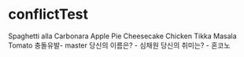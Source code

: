 # conflictTest

<!-- 
TODO : 다음의 설명을 잘 따라와주세요!
1. clone 받은 후, 해당 폴더에 진입 시, `{{폴더명}} git : (main)` 가 붙어있나요? 
    -> N -> 1 - (1)로 이동
    -> Y -> 2로 이동

    1-(1). 현재 레포지토리 루트 폴더인지 확인해주세요!
2. git branch를 생성해주세요! ("git branch {{생성할 브랜치명}}") => 절대 never ever main 브랜치에서 파일을 변경하지 마세요!!
3. 리드미를 자유롭게 바꿔주세요. 단, 주석은 제발 plz 유지해주세요!
4. add, commit, push 후 브라우저를 통해 저희의 repository로 이동하여 PR 작성 후, merge해주세요.
선착순 1명만 컨플릭트가 나지 않고,,, 온전히 글을 올릴 수 있을 것입니다..
 -->
Spaghetti alla Carbonara
Apple Pie
Cheesecake
Chicken Tikka Masala
Tomato
충돌유발- master
당신의 이름은? -  심채원 <!-- 이곳에 다른 사람의 이름을 지우고 작성해주세요 -->
당신의 취미는? -  혼코노 <!-- 이곳에 다른 정보 지우고 작성해주세요 -->